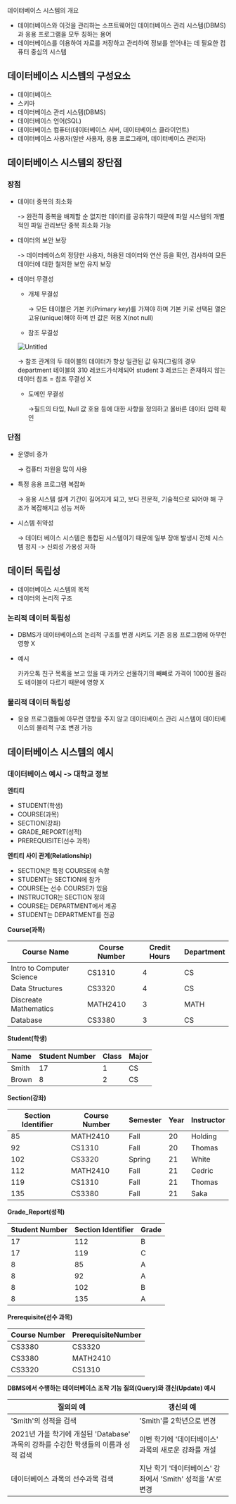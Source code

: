 데이터베이스 시스템의 개요

- 데이터베이스와 이것을 관리하는 소프트웨어인 데이터베이스 관리 시스템(DBMS)과 응용 프로그램을 모두 칭하는 용어
- 데이터베이스를 이용하여 자료를 저장하고 관리하여 정보를 얻어내는 데 필요한 컴퓨터 중심의 시스템

## 데이터베이스 시스템의 구성요소

- 데이터베이스
- 스키마
- 데이터베이스 관리 시스템(DBMS)
- 데이터베이스 언어(SQL)
- 데이터베이스 컴퓨터(데이터베이스 서버, 데이터베이스 클라이언트)
- 데이터베이스 사용자(일반 사용자, 응용 프로그래머, 데이터베이스 관리자)

## 데이터베이스 시스템의 장단점

### **장점**

- 데이터 중복의 최소화

  -> 완전히 중복을 배제할 순 없지만 데이터를 공유하기 때문에 파일 시스템의 개별적인 파일 관리보단 중복 최소화 가능

- 데이터의 보안 보장

  -> 데이터베이스의 정당한 사용자, 허용된 데이터와 연산 등을 확인, 검사하여 모든 데이터에 대한 철저한 보안 유지 보장

- 데이터 무결성

  - 개체 무결성

    → 모든 테이블은 기본 키(Primary key)를 가져야 하며 기본 키로 선택된 열은 고유(unique)해야 하며 빈 값은 허용 X(not null)

  - 참조 무결성

  ![Untitled](https://s3-us-west-2.amazonaws.com/secure.notion-static.com/b57481ac-0782-4b25-a52e-63b6954e5c8e/Untitled.png)

  → 참조 관계의 두 테이블의 데이터가 항상 일관된 값 유지(그림의 경우 department 테이블의 310 레코드가삭제되어 student 3 레코드는 존재하지 않는 데이터 참조 = 참조 무결성 X

  - 도메인 무결성

    →필드의 타입, Null 값 호용 등에 대한 사항을 정의하고 올바른 데이터 입력 확인

### **단점**

- 운영비 증가

  → 컴퓨터 자원을 많이 사용

- 특정 응용 프로그램 복잡화

  →  응용 시스템 설계 기간이 길어지게 되고, 보다 전문적, 기술적으로 되어야 해 구조가 복잡해지고 성능 저하

- 시스템 취약성

  → 데이터 베이스 시스템은 통합된 시스템이기 때문에 일부 장애 발생시 전체 시스템 정지 -> 신뢰성 가용성 저하

## **데이터 독립성**

- 데이터베이스 시스템의 목적
- 데이터의 논리적 구조

### **논리적 데이터 독립성**

- DBMS가 데이터베이스의 논리적 구조를 변경 시켜도 기존 응용 프로그램에 아무런 영향 X

- 예시

  카카오톡 친구 목록을 보고 있을 때 카카오 선물하기의 빼빼로 가격이 1000원 올라도 테이블이 다르기 때문에 영향 X

### **물리적 데이터 독립성**

- 응용 프로그램들에 아무런 영향을 주지 않고 데이터베이스 관리 시스템이 데이터베이스의 물리적 구조 변경 가능

## 데이터베이스 시스템의 예시

### 데이터베이스 예시 -> 대학교 정보

**엔티티**

- STUDENT(학생)
- COURSE(과목)
- SECTION(강좌)
- GRADE_REPORT(성적)
- PREREQUISITE(선수 과목)

**엔티티 사이 관계(Relationship)**

- SECTION은 특정 COURSE에 속함
- STUDENT는 SECTION에 참가
- COURSE는 선수 COURSE가 있음
- INSTRUCTOR는 SECTION 정의
- COURSE는 DEPARTMENT에서 제공
- STUDENT는 DEPARTMENT를 전공



**Course(과목)**

| Course Name               | Course Number | Credit Hours | Department |
| ------------------------- | ------------- | ------------ | ---------- |
| Intro to Computer Science | CS1310        | 4            | CS         |
| Data Structures           | CS3320        | 4            | CS         |
| Discreate Mathematics     | MATH2410      | 3            | MATH       |
| Database                  | CS3380        | 3            | CS         |

**Student(학생)**

| Name  | Student Number | Class | Major |
| ----- | -------------- | ----- | ----- |
| Smith | 17             | 1     | CS    |
| Brown | 8              | 2     | CS    |

**Section(강좌)**

| Section Identifier | Course Number | Semester | Year | Instructor |
| ------------------ | ------------- | -------- | ---- | ---------- |
| 85                 | MATH2410      | Fall     | 20   | Holding    |
| 92                 | CS1310        | Fall     | 20   | Thomas     |
| 102                | CS3320        | Spring   | 21   | White      |
| 112                | MATH2410      | Fall     | 21   | Cedric     |
| 119                | CS1310        | Fall     | 21   | Thomas     |
| 135                | CS3380        | Fall     | 21   | Saka       |

**Grade_Report(성적)**

| Student Number | Section Identifier | Grade |
| -------------- | ------------------ | ----- |
| 17             | 112                | B     |
| 17             | 119                | C     |
| 8              | 85                 | A     |
| 8              | 92                 | A     |
| 8              | 102                | B     |
| 8              | 135                | A     |

**Prerequisite(선수 과목)**

| Course Number | PrerequisiteNumber |
| ------------- | ------------------ |
| CS3380        | CS3320             |
| CS3380        | MATH2410           |
| CS3320        | CS1310             |

**DBMS에서 수행하는 데이터베이스 조작 기능 질의(Query)와 갱신(Update) 예시**

| 질의의 예                                                    | 갱신의 예                                                   |
| ------------------------------------------------------------ | ----------------------------------------------------------- |
| 'Smith'의 성적을 검색                                        | 'Smith'를 2학년으로 변경                                    |
| 2021년 가을 학기에 개설된 'Database' 과목의 강좌를 수강한 학생들의 이름과 성적 검색 | 이번 학기에 '데이터베이스' 과목의 새로운 강좌를 개설        |
| 데이터베이스 과목의 선수과목 검색                            | 지난 학기 '데이터베이스' 강좌에서 'Smith' 성적을 'A'로 변경 |



